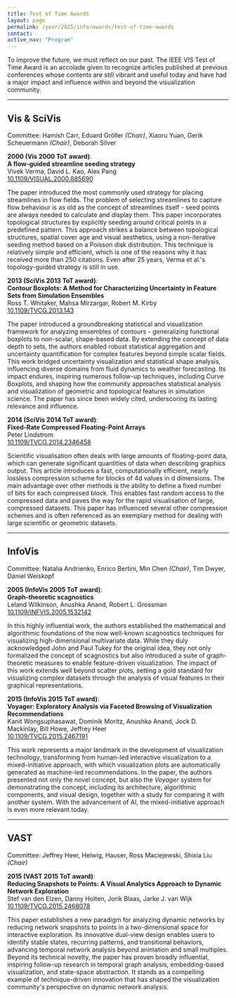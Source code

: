 ```yaml
---
title: Test of Time Awards
layout: page
permalink: /year/2025/info/awards/test-of-time-awards
contact:
active_nav: "Program"
---
```


To improve the future, we must reflect on our past.
The IEEE VIS Test of Time Award is an accolade given to recognize articles published at previous conferences whose contents are still vibrant and useful today and have had a major impact and influence within and beyond the visualization community.

<hr />

## Vis & SciVis

Committee: Hamish Carr, Eduard Gröller *(Chair)*, Xiaoru Yuan, Gerik Scheuermann *(Chair)*, Deborah Silver

<!-- ---------------------------------------------------------------------------------- -->
**2000 (Vis 2000 ToT award)**:<br />
**A flow-guided streamline seeding strategy**<br />
Vivek Verma, David L. Kao, Alex Pang<br />
[10.1109/VISUAL.2000.885690](https://doi.org/10.1109/VISUAL.2000.885690)

The paper introduced the most commonly used strategy for placing streamlines in flow fields.
The problem of selecting streamlines to capture flow behaviour is as old as the concept of streamlines itself - seed points are always needed to calculate and display them.
This paper incorporates topological structures by explicitly seeding around critical points in a predefined pattern.
This approach strikes a balance between topological structures, spatial cover age and visual aesthetics, using a non-iterative seeding method based on a Poisson disk distribution.
This technique is relatively simple and efficient, which is one of the reasons why it has received more than 250 citations.
Even after 25 years, Verma et al.'s topology-guided strategy is still in use.


<!-- ---------------------------------------------------------------------------------- -->
**2013 (SciVis 2013 ToT award)**:<br />
**Contour Boxplots: A Method for Characterizing Uncertainty in Feature Sets from Simulation Ensembles**<br />
Ross T. Whitaker, Mahsa Mirzargar, Robert M. Kirby<br />
[10.1109/TVCG.2013.143](https://doi.org/10.1109/TVCG.2013.143)

The paper introduced a groundbreaking statistical and visualization framework for analyzing ensembles of contours - generalizing functional boxplots to non-scalar, shape-based data.
By extending the concept of data depth to sets, the authors enabled robust statistical aggregation and uncertainty quantification for complex features beyond simple scalar fields.
This work bridged uncertainty visualization and statistical shape analysis, influencing diverse domains from fluid dynamics to weather forecasting.
Its impact endures, inspiring numerous follow-up techniques, including Curve Boxplots, and shaping how the community approaches statistical analysis and visualization of geometric and topological features in simulation science.
The paper has since been widely cited, underscoring its lasting relevance and influence.


<!-- ---------------------------------------------------------------------------------- -->
**2014 (SciVis 2014 ToT award)**:<br />
**Fixed-Rate Compressed Floating-Point Arrays**<br />
Peter Lindstrom<br />
[10.1109/TVCG.2014.2346458](https://doi.org/10.1109/TVCG.2014.2346458)

Scientific visualisation often deals with large amounts of floating-point data, which can generate significant quantities of data when describing graphics output.
This article introduces a fast, computationally efficient, nearly lossless compression scheme for blocks of 4d values in d dimensions.
The main advantage over other methods is the ability to define a fixed number of bits for each compressed block.
This enables fast random access to the compressed data and paves the way for the rapid visualisation of large, compressed datasets.
This paper has influenced several other compression schemes and is often referenced as an exemplary method for dealing with large scientific or geometric datasets.


<hr />


## InfoVis

Committee: Natalia Andrienko, Enrico Bertini, Min Chen *(Chair)*, Tim Dwyer, Daniel Weiskopf

<!-- ---------------------------------------------------------------------------------- -->
**2005 (InfoVis 2005 ToT award)**:<br />
**Graph-theoretic scagnostics**<br />
Leland Wilkinson, Anushka Anand, Robert L. Grossman<br />
[10.1109/INFVIS.2005.1532142](https://doi.org/10.1109/INFVIS.2005.1532142)

In this highly influential work, the authors established the mathematical and algorithmic foundations of the now well-known scagnostics techniques for visualizing high-dimensional multivariate data.
While they duly acknowledged John and Paul Tukey for the original idea, they not only formalized the concept of scagnostics but also introduced a suite of graph-theoretic measures to enable feature-driven visualization.
The impact of this work extends well beyond scatter plots, setting a gold standard for visualizing complex datasets through the analysis of visual features in their graphical representations.


<!-- ---------------------------------------------------------------------------------- -->
**2015 (InfoVis 2015 ToT award)**:<br />
**Voyager: Exploratory Analysis via Faceted Browsing of Visualization Recommendations**<br />
Kanit Wongsuphasawat, Dominik Moritz, Anushka Anand, Jock D. Mackinlay, Bill Howe, Jeffrey Heer <br />
[10.1109/TVCG.2015.2467191](https://doi.org/10.1109/TVCG.2015.2467191)

This work represents a major landmark in the development of visualization technology, transforming from human-led interactive visualization to a mixed-initiative approach, with which visualization plots are automatically generated as machine-led recommendations.
In the paper, the authors presented not only the novel concept, but also the *Voyager* system for demonstrating the concept, including its architecture, algorithmic components, and visual design, together with a study for comparing it with another system.
With the advancement of AI, the mixed-initiative approach is even more relevant today.


<hr />


## VAST

Committee: Jeffrey Heer, Helwig, Hauser, Ross Maciejewski, Shixia Liu *(Chair)*

<!-- ---------------------------------------------------------------------------------- -->
**2015 (VAST 2015 ToT award)**:<br />
**Reducing Snapshots to Points: A Visual Analytics Approach to Dynamic Network Exploration**<br />
Stef van den Elzen, Danny Holten, Jorik Blaas, Jarke J. van Wijk<br />
[10.1109/TVCG.2015.2468078](https://doi.org/10.1109/TVCG.2015.2468078)

This paper establishes a new paradigm for analyzing dynamic networks by reducing network snapshots to points in a two-dimensional space for interactive exploration.
Its innovative dual-view design enables users to identify stable states, recurring patterns, and transitional behaviors, advancing temporal network analysis beyond animation and small multiples.
Beyond its technical novelty, the paper has proven broadly influential, inspiring follow-up research in temporal graph analysis, embedding-based visualization, and state-space abstraction.
It stands as a compelling example of technique-driven innovation that has shaped the visualization community's perspective on dynamic network analysis.
